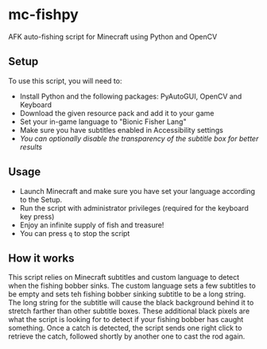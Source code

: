 # mc-fishpy

AFK auto-fishing script for Minecraft using Python and OpenCV

## Setup

To use this script, you will need to:
- Install Python and the following packages: PyAutoGUI, OpenCV and Keyboard
- Download the given resource pack and add it to your game
- Set your in-game language to "Bionic Fisher Lang"
- Make sure you have subtitles enabled in Accessibility settings
- *You can optionally disable the transparency of the subtitle box for better results*

## Usage

- Launch Minecraft and make sure you have set your language according to the Setup.
- Run the script with administrator privileges (required for the keyboard key press)
- Enjoy an infinite supply of fish and treasure!
- You can press `q` to stop the script

## How it works

This script relies on Minecraft subtitles and custom language to detect when the fishing bobber sinks.
The custom language sets a few subtitles to be empty and sets teh fishing bobber sinking subtitle to be a long string.
The long string for the subtitle will cause the black background behind it to stretch farther than other subtitle boxes.
These additional black pixels are what the script is looking for to detect if your fishing bobber has caught something.
Once a catch is detected, the script sends one right click to retrieve the catch, followed shortly by another one to cast the rod again.
